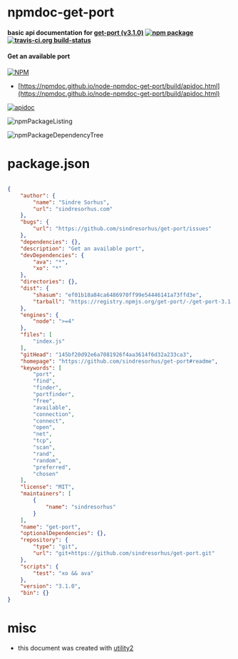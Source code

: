 # npmdoc-get-port

#### basic api documentation for  [get-port (v3.1.0)](https://github.com/sindresorhus/get-port#readme)  [![npm package](https://img.shields.io/npm/v/npmdoc-get-port.svg?style=flat-square)](https://www.npmjs.org/package/npmdoc-get-port) [![travis-ci.org build-status](https://api.travis-ci.org/npmdoc/node-npmdoc-get-port.svg)](https://travis-ci.org/npmdoc/node-npmdoc-get-port)

#### Get an available port

[![NPM](https://nodei.co/npm/get-port.png?downloads=true&downloadRank=true&stars=true)](https://www.npmjs.com/package/get-port)

- [https://npmdoc.github.io/node-npmdoc-get-port/build/apidoc.html](https://npmdoc.github.io/node-npmdoc-get-port/build/apidoc.html)

[![apidoc](https://npmdoc.github.io/node-npmdoc-get-port/build/screenCapture.buildCi.browser.%252Ftmp%252Fbuild%252Fapidoc.html.png)](https://npmdoc.github.io/node-npmdoc-get-port/build/apidoc.html)

![npmPackageListing](https://npmdoc.github.io/node-npmdoc-get-port/build/screenCapture.npmPackageListing.svg)

![npmPackageDependencyTree](https://npmdoc.github.io/node-npmdoc-get-port/build/screenCapture.npmPackageDependencyTree.svg)



# package.json

```json

{
    "author": {
        "name": "Sindre Sorhus",
        "url": "sindresorhus.com"
    },
    "bugs": {
        "url": "https://github.com/sindresorhus/get-port/issues"
    },
    "dependencies": {},
    "description": "Get an available port",
    "devDependencies": {
        "ava": "*",
        "xo": "*"
    },
    "directories": {},
    "dist": {
        "shasum": "ef01b18a84ca6486970ff99e54446141a73ffd3e",
        "tarball": "https://registry.npmjs.org/get-port/-/get-port-3.1.0.tgz"
    },
    "engines": {
        "node": ">=4"
    },
    "files": [
        "index.js"
    ],
    "gitHead": "145bf20d92e6a7081926f4aa3614f6d32a233ca3",
    "homepage": "https://github.com/sindresorhus/get-port#readme",
    "keywords": [
        "port",
        "find",
        "finder",
        "portfinder",
        "free",
        "available",
        "connection",
        "connect",
        "open",
        "net",
        "tcp",
        "scan",
        "rand",
        "random",
        "preferred",
        "chosen"
    ],
    "license": "MIT",
    "maintainers": [
        {
            "name": "sindresorhus"
        }
    ],
    "name": "get-port",
    "optionalDependencies": {},
    "repository": {
        "type": "git",
        "url": "git+https://github.com/sindresorhus/get-port.git"
    },
    "scripts": {
        "test": "xo && ava"
    },
    "version": "3.1.0",
    "bin": {}
}
```



# misc
- this document was created with [utility2](https://github.com/kaizhu256/node-utility2)
